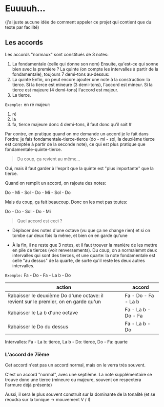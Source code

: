 # Euuuuh...
(j'ai juste aucune idée de comment appeler ce projet qui contient que du texte par facilité)

## Les accords
Les accords "normaux" sont constitués de 3 notes:
1) La fondamentale (celle qui donne son nom)
Ensuite, qu'est-ce qui sonne bien avec la première ? La quinte (on compte les intervalles à partir de la fondamentale), toujours 7 demi-tons au-dessus:
2) La quinte
Enfin, on peut encore ajouter une note à la construction: la tierce. Si la tierce est mineure (3 demi-tons), l'accord est mineur. Si la tierce est majeure (4 demi-tons) l'accord est majeur.
3) La tierce.

`Exemple:` en ré majeur: 
1) ré
2) la
3) fa, tierce majeure donc 4 demi-tons, il faut donc qu'il soit #

Par contre, en pratique quand on me demande un accord je le fait dans l'ordre: je fais fondamentale-tierce-tierce (do - mi - sol, la deuxième tierce est comptée à partir de la seconde note), ce qui est plus pratique que fondamentale-quinte-tierce.

> Du coup, ça revient au même...

Oui, mais il faut garder à l'esprit que la quinte est "plus importante" que la tierce.

Quand on remplit un accord, on rajoute des notes:

Do - Mi - Sol - Do - Mi - Sol - Do

Mais du coup, ça fait beaucoup. Donc on les met pas toutes:

Do - Do - Sol - Do - Mi  

> Quel accord est ceci ?

- Déplacer des notes d'une octave (vu que ça ne change rien) et si on tombe sur deux fois la même, et bien on en garde qu'une

- À la fin, il ne reste que 3 notes, et il faut trouver la manière de les mettre en pile de tierces (voir renversements). Du coup, on a normalemnt deux intervalles qui sont des tierces, et une quarte: la note fondamentale est celle "au dessus" de la quarte, de sorte qu'il reste les deux autres intervalles.

`Exemple:` Fa - Do - Fa - La b - Do

| action | accord |
| ------ | ------ |
| Rabaisser le deuxième Do d'une octave: il revient sur le premier, on en garde qu'un | Fa - Do - Fa - La b |
| Rabaisser le La b d'une octave | Fa - La b - Do - Fa |
| Rabaisser le Do du dessus | Fa - La b - Do |

Intervalles: Fa - La b: tierce, La b - Do: tierce, Do - Fa: quarte

### L'accord de 7ième

Cet accord n'est pas un accord normal, mais on le verra très souvent.

C'est un accord "normal", avec une septième. La note supplémentaire se trouve donc une tierce (mineure ou majeure, souvent on respectera l'armure déjà présente)

Aussi, il sera le plus souvent construit sur la dominante de la tonalité (et se réoudra sur la tonique -> mouvement V / I)
